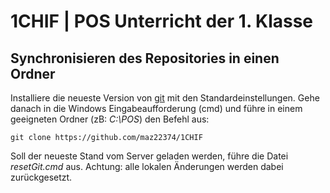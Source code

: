 # 1CHIF | POS Unterricht der 1. Klasse

## Synchronisieren des Repositories in einen Ordner

Installiere die neueste Version von [git](https://git-scm.com/downloads) mit den Standardeinstellungen.
Gehe danach in die Windows Eingabeaufforderung (cmd) und führe in einem geeigneten Ordner
(zB: *C:\POS*) den Befehl aus:
```
git clone https://github.com/maz22374/1CHIF
```

Soll der neueste Stand vom Server geladen werden, führe die Datei *resetGit.cmd* aus. Achtung:
alle lokalen Änderungen werden dabei zurückgesetzt.
